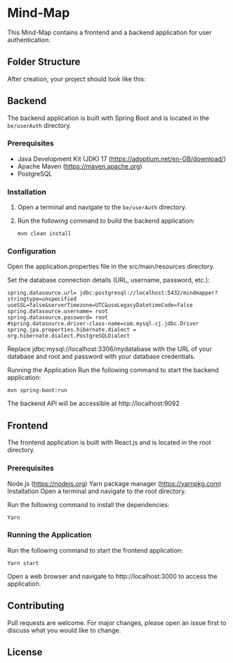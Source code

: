 # Mind-Map

This Mind-Map contains a frontend and a backend application for user authentication.

## Folder Structure

After creation, your project should look like this:


## Backend

The backend application is built with Spring Boot and is located in the `be/userAuth` directory.

### Prerequisites

- Java Development Kit (JDK) 17 (https://adoptium.net/en-GB/download/)
- Apache Maven (https://maven.apache.org)
- PostgreSQL

### Installation

1. Open a terminal and navigate to the `be/userAuth` directory.
2. Run the following command to build the backend application:

   ```shell
   mvn clean install

### Configuration

Open the application.properties file in the src/main/resources directory.

Set the database connection details (URL, username, password, etc.):

```
spring.datasource.url= jdbc:postgresql://localhost:5432/mindmapper?stringtype=unspecified useSSL=false&serverTimezone=UTC&useLegacyDatetimeCode=false
spring.datasource.username= root
spring.datasource.password= root
#spring.datasource.driver-class-name=com.mysql.cj.jdbc.Driver
spring.jpa.properties.hibernate.dialect = org.hibernate.dialect.PostgreSQLDialect

```

Replace jdbc:mysql://localhost:3306/mydatabase with the URL of your database and root and password with your database credentials.

Running the Application
Run the following command to start the backend application:

```
mvn spring-boot:run
```

The backend API will be accessible at http://localhost:9092 

## Frontend
The frontend application is built with React.js and is located in the root directory.

### Prerequisites

Node.js (https://nodejs.org)
Yarn package manager (https://yarnpkg.com)
Installation
Open a terminal and navigate to the root directory.

Run the following command to install the dependencies:

```
Yarn
```

### Running the Application

Run the following command to start the frontend application:

```
Yarn start
```

Open a web browser and navigate to http://localhost:3000 to access the application.

## Contributing

Pull requests are welcome. For major changes, please open an issue first to discuss what you would like to change.

## License
